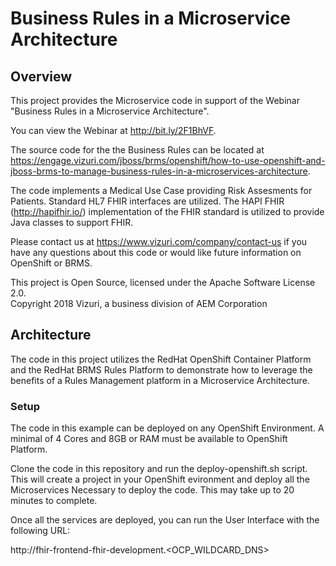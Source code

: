 # Business Rules in a Microservice Architecture

## Overview

This project provides the Microservice code in support of the Webinar "Business Rules in a Microservice Architecture".  

You can view the Webinar at http://bit.ly/2F1BhVF.

The source code for the the Business Rules can be located at https://engage.vizuri.com/jboss/brms/openshift/how-to-use-openshift-and-jboss-brms-to-manage-business-rules-in-a-microservices-architecture.

The code implements a Medical Use Case providing Risk Assesments for Patients.  Standard HL7 FHIR interfaces are utilized.  The HAPI FHIR (http://hapifhir.io/) implementation of the FHIR standard is utilized to provide Java classes to support FHIR. 

Please contact us at https://www.vizuri.com/company/contact-us if you have any questions about this code or would like future information on OpenShift or BRMS.

This project is Open Source, licensed under the Apache Software License 2.0.
<BR>Copyright 2018 Vizuri, a business division of AEM Corporation

## Architecture

The code in this project utilizes the RedHat OpenShift Container Platform and the RedHat BRMS Rules Platform to demonstrate how to leverage the benefits of a Rules Management platform in a Microservice Architecture.

### Setup

The code in this example can be deployed on any OpenShift Environment.  A minimal of 4 Cores and 8GB or RAM must be available to 
OpenShift Platform.

Clone the code in this repository and run the deploy-openshift.sh script.  This will create a project in your OpenShift evironment 
and deploy all the Microservices Necessary to deploy the code.  This may take up to 20 minutes to complete.

Once all the services are deployed, you can run the User Interface with the following URL:

http://fhir-frontend-fhir-development.<OCP_WILDCARD_DNS> 
